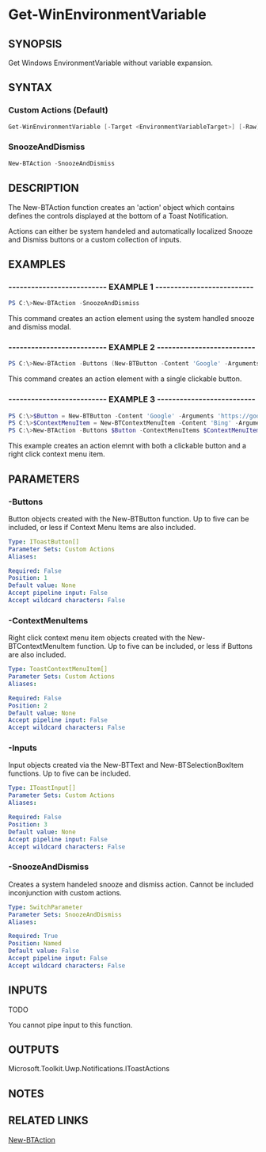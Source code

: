 # Get-WinEnvironmentVariable

## SYNOPSIS

Get Windows EnvironmentVariable without variable expansion.

## SYNTAX

### Custom Actions (Default)

```powershell
Get-WinEnvironmentVariable [-Target <EnvironmentVariableTarget>] [-Raw] [-Name <string>] [-Delimiter <Char>]
```

### SnoozeAndDismiss

```powershell
New-BTAction -SnoozeAndDismiss
```

## DESCRIPTION

The New-BTAction function creates an 'action' object which contains defines the controls displayed at the bottom of a Toast Notification.

Actions can either be system handeled and automatically localized Snooze and Dismiss buttons or a custom collection of inputs.

## EXAMPLES

### -------------------------- EXAMPLE 1 --------------------------

```powershell
PS C:\>New-BTAction -SnoozeAndDismiss
```

This command creates an action element using the system handled snooze and dismiss modal.

### -------------------------- EXAMPLE 2 --------------------------

```powershell
PS C:\>New-BTAction -Buttons (New-BTButton -Content 'Google' -Arguments 'https://google.com')
```

This command creates an action element with a single clickable button.

### -------------------------- EXAMPLE 3 --------------------------

```powershell
PS C:\>$Button = New-BTButton -Content 'Google' -Arguments 'https://google.com'
PS C:\>$ContextMenuItem = New-BTContextMenuItem -Content 'Bing' -Arguments 'https://bing.com'
PS C:\>New-BTAction -Buttons $Button -ContextMenuItems $ContextMenuItem
```

This example creates an action elemnt with both a clickable button and a right click context menu item.

## PARAMETERS

### -Buttons

Button objects created with the New-BTButton function. Up to five can be included, or less if Context Menu Items are also included.

```yaml
Type: IToastButton[]
Parameter Sets: Custom Actions
Aliases:

Required: False
Position: 1
Default value: None
Accept pipeline input: False
Accept wildcard characters: False
```

### -ContextMenuItems

Right click context menu item objects created with the New-BTContextMenuItem function. Up to five can be included, or less if Buttons are also included.

```yaml
Type: ToastContextMenuItem[]
Parameter Sets: Custom Actions
Aliases:

Required: False
Position: 2
Default value: None
Accept pipeline input: False
Accept wildcard characters: False
```

### -Inputs

Input objects created via the New-BTText and New-BTSelectionBoxItem functions. Up to five can be included.

```yaml
Type: IToastInput[]
Parameter Sets: Custom Actions
Aliases:

Required: False
Position: 3
Default value: None
Accept pipeline input: False
Accept wildcard characters: False
```

### -SnoozeAndDismiss

Creates a system handeled snooze and dismiss action. Cannot be included inconjunction with custom actions.

```yaml
Type: SwitchParameter
Parameter Sets: SnoozeAndDismiss
Aliases:

Required: True
Position: Named
Default value: False
Accept pipeline input: False
Accept wildcard characters: False
```

## INPUTS

TODO

You cannot pipe input to this function.

## OUTPUTS

Microsoft.Toolkit.Uwp.Notifications.IToastActions

## NOTES

## RELATED LINKS

[New-BTAction](https://github.com/Windos/BurntToast/blob/main/Help/New-BTAction.md)

